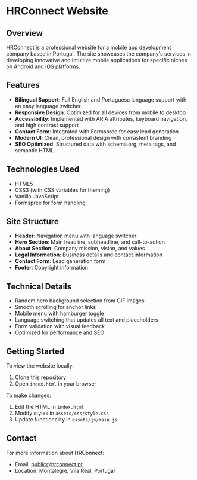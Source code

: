 # HRConnect Website

## Overview
HRConnect is a professional website for a mobile app development company based in Portugal. The site showcases the company's services in developing innovative and intuitive mobile applications for specific niches on Android and iOS platforms.

## Features
- **Bilingual Support**: Full English and Portuguese language support with an easy language switcher
- **Responsive Design**: Optimized for all devices from mobile to desktop
- **Accessibility**: Implemented with ARIA attributes, keyboard navigation, and high contrast support
- **Contact Form**: Integrated with Formspree for easy lead generation
- **Modern UI**: Clean, professional design with consistent branding
- **SEO Optimized**: Structured data with schema.org, meta tags, and semantic HTML

## Technologies Used
- HTML5
- CSS3 (with CSS variables for theming)
- Vanilla JavaScript
- Formspree for form handling

## Site Structure
- **Header**: Navigation menu with language switcher
- **Hero Section**: Main headline, subheadline, and call-to-action
- **About Section**: Company mission, vision, and values
- **Legal Information**: Business details and contact information
- **Contact Form**: Lead generation form
- **Footer**: Copyright information

## Technical Details
- Random hero background selection from GIF images
- Smooth scrolling for anchor links
- Mobile menu with hamburger toggle
- Language switching that updates all text and placeholders
- Form validation with visual feedback
- Optimized for performance and SEO

## Getting Started
To view the website locally:
1. Clone this repository
2. Open `index.html` in your browser

To make changes:
1. Edit the HTML in `index.html`
2. Modify styles in `assets/css/style.css`
3. Update functionality in `assets/js/main.js`

## Contact
For more information about HRConnect:
- Email: public@hrconnect.pt
- Location: Montalegre, Vila Real, Portugal
